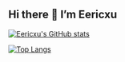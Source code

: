 ## Hi there 👋 I’m Eericxu

[![Eericxu's GitHub stats](https://github-readme-stats-xuemomo.vercel.app/api?username=XueMoMo&show_icons=true&theme=dracula)](https://github.com/anuraghazra/github-readme-stats)

[![Top Langs](https://github-readme-stats-xuemomo.vercel.app/api/top-langs/?username=XueMoMo&hide=html&show_icons=true&theme=dracula&layout=compact)](https://github.com/anuraghazra/github-readme-stats)
<!--
**XueMoMo/XueMoMo** is a ✨ _special_ ✨ repository because its `README.md` (this file) appears on your GitHub profile.

Here are some ideas to get you started:

- 🔭 I’m currently working on ...
- 🌱 I’m currently learning ...
- 👯 I’m looking to collaborate on ...
- 🤔 I’m looking for help with ...
- 💬 Ask me about ...
- 📫 How to reach me: ...
- 😄 Pronouns: ...
- ⚡ Fun fact: ...
-->
